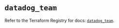 # `datadog_team`

Refer to the Terraform Registry for docs: [`datadog_team`](https://registry.terraform.io/providers/datadog/datadog/3.66.0/docs/resources/team).
